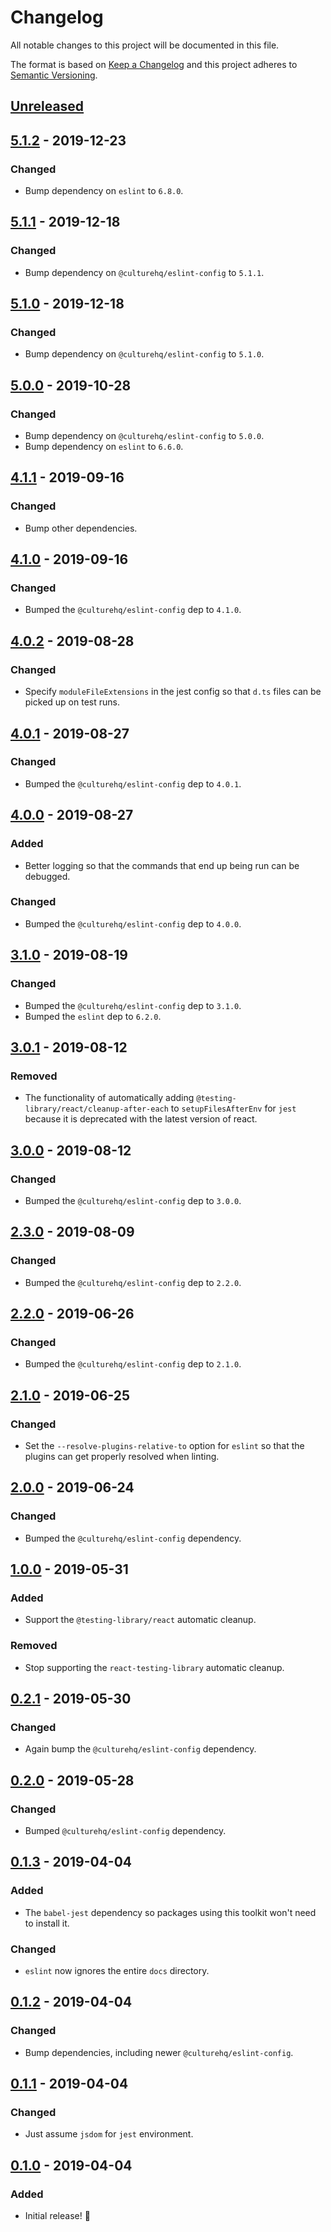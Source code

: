 # Changelog

All notable changes to this project will be documented in this file.

The format is based on [Keep a Changelog](http://keepachangelog.com/en/1.0.0/) and this project adheres to [Semantic Versioning](http://semver.org/spec/v2.0.0.html).

## [Unreleased]

## [5.1.2] - 2019-12-23

### Changed

- Bump dependency on `eslint` to `6.8.0`.

## [5.1.1] - 2019-12-18

### Changed

- Bump dependency on `@culturehq/eslint-config` to `5.1.1`.

## [5.1.0] - 2019-12-18

### Changed

- Bump dependency on `@culturehq/eslint-config` to `5.1.0`.

## [5.0.0] - 2019-10-28

### Changed

- Bump dependency on `@culturehq/eslint-config` to `5.0.0`.
- Bump dependency on `eslint` to `6.6.0`.

## [4.1.1] - 2019-09-16

### Changed

- Bump other dependencies.

## [4.1.0] - 2019-09-16

### Changed

- Bumped the `@culturehq/eslint-config` dep to `4.1.0`.

## [4.0.2] - 2019-08-28

### Changed

- Specify `moduleFileExtensions` in the jest config so that `d.ts` files can be picked up on test runs.

## [4.0.1] - 2019-08-27

### Changed

- Bumped the `@culturehq/eslint-config` dep to `4.0.1`.

## [4.0.0] - 2019-08-27

### Added

- Better logging so that the commands that end up being run can be debugged.

### Changed

- Bumped the `@culturehq/eslint-config` dep to `4.0.0`.

## [3.1.0] - 2019-08-19

### Changed

- Bumped the `@culturehq/eslint-config` dep to `3.1.0`.
- Bumped the `eslint` dep to `6.2.0`.

## [3.0.1] - 2019-08-12

### Removed

- The functionality of automatically adding `@testing-library/react/cleanup-after-each` to `setupFilesAfterEnv` for `jest` because it is deprecated with the latest version of react.

## [3.0.0] - 2019-08-12

### Changed

- Bumped the `@culturehq/eslint-config` dep to `3.0.0`.

## [2.3.0] - 2019-08-09

### Changed

- Bumped the `@culturehq/eslint-config` dep to `2.2.0`.

## [2.2.0] - 2019-06-26

### Changed

- Bumped the `@culturehq/eslint-config` dep to `2.1.0`.

## [2.1.0] - 2019-06-25

### Changed

- Set the `--resolve-plugins-relative-to` option for `eslint` so that the plugins can get properly resolved when linting.

## [2.0.0] - 2019-06-24

### Changed

- Bumped the `@culturehq/eslint-config` dependency.

## [1.0.0] - 2019-05-31

### Added

- Support the `@testing-library/react` automatic cleanup.

### Removed

- Stop supporting the `react-testing-library` automatic cleanup.

## [0.2.1] - 2019-05-30

### Changed

- Again bump the `@culturehq/eslint-config` dependency.

## [0.2.0] - 2019-05-28

### Changed

- Bumped `@culturehq/eslint-config` dependency.

## [0.1.3] - 2019-04-04

### Added

- The `babel-jest` dependency so packages using this toolkit won't need to install it.

### Changed

- `eslint` now ignores the entire `docs` directory.

## [0.1.2] - 2019-04-04

### Changed

- Bump dependencies, including newer `@culturehq/eslint-config`.

## [0.1.1] - 2019-04-04

### Changed

- Just assume `jsdom` for `jest` environment.

## [0.1.0] - 2019-04-04

### Added

- Initial release! 🎉

[unreleased]: https://github.com/CultureHQ/scripts/compare/v5.1.2...HEAD
[5.1.2]: https://github.com/CultureHQ/scripts/compare/v5.1.1...v5.1.2
[5.1.1]: https://github.com/CultureHQ/scripts/compare/v5.1.0...v5.1.1
[5.1.0]: https://github.com/CultureHQ/scripts/compare/v5.0.0...v5.1.0
[5.0.0]: https://github.com/CultureHQ/scripts/compare/v4.1.1...v5.0.0
[4.1.1]: https://github.com/CultureHQ/scripts/compare/v4.1.0...v4.1.1
[4.1.0]: https://github.com/CultureHQ/scripts/compare/v4.0.2...v4.1.0
[4.0.2]: https://github.com/CultureHQ/scripts/compare/v4.0.1...v4.0.2
[4.0.1]: https://github.com/CultureHQ/scripts/compare/v4.0.0...v4.0.1
[4.0.0]: https://github.com/CultureHQ/scripts/compare/v3.1.0...v4.0.0
[3.1.0]: https://github.com/CultureHQ/scripts/compare/v3.0.1...v3.1.0
[3.0.1]: https://github.com/CultureHQ/scripts/compare/v3.0.0...v3.0.1
[3.0.0]: https://github.com/CultureHQ/scripts/compare/v2.3.0...v3.0.0
[2.3.0]: https://github.com/CultureHQ/scripts/compare/v2.2.0...v2.3.0
[2.2.0]: https://github.com/CultureHQ/scripts/compare/v2.1.0...v2.2.0
[2.1.0]: https://github.com/CultureHQ/scripts/compare/v2.0.0...v2.1.0
[2.0.0]: https://github.com/CultureHQ/scripts/compare/v1.0.0...v2.0.0
[1.0.0]: https://github.com/CultureHQ/scripts/compare/v0.2.1...v1.0.0
[0.2.1]: https://github.com/CultureHQ/scripts/compare/v0.2.0...v0.2.1
[0.2.0]: https://github.com/CultureHQ/scripts/compare/v0.1.3...v0.2.0
[0.1.3]: https://github.com/CultureHQ/scripts/compare/v0.1.2...v0.1.3
[0.1.2]: https://github.com/CultureHQ/scripts/compare/v0.1.1...v0.1.2
[0.1.1]: https://github.com/CultureHQ/scripts/compare/v0.1.0...v0.1.1
[0.1.0]: https://github.com/CultureHQ/scripts/compare/54cad2...v0.1.0
